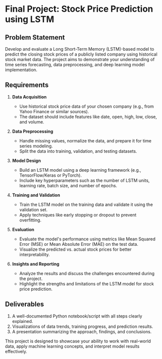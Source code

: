 # Final Project: Stock Price Prediction using LSTM

## Problem Statement

Develop and evaluate a Long Short-Term Memory (LSTM)-based model to predict the closing stock prices of a publicly listed company using historical stock market data. The project aims to demonstrate your understanding of time series forecasting, data preprocessing, and deep learning model implementation.

## Requirements

1. **Data Acquisition**  
   - Use historical stock price data of your chosen company (e.g., from Yahoo Finance or similar sources).  
   - The dataset should include features like date, open, high, low, close, and volume.

2. **Data Preprocessing**  
   - Handle missing values, normalize the data, and prepare it for time series modeling.  
   - Split the data into training, validation, and testing datasets.

3. **Model Design**  
   - Build an LSTM model using a deep learning framework (e.g., TensorFlow/Keras or PyTorch).  
   - Include key hyperparameters such as the number of LSTM units, learning rate, batch size, and number of epochs.

4. **Training and Validation**  
   - Train the LSTM model on the training data and validate it using the validation set.  
   - Apply techniques like early stopping or dropout to prevent overfitting.

5. **Evaluation**  
   - Evaluate the model's performance using metrics like Mean Squared Error (MSE) or Mean Absolute Error (MAE) on the test data.  
   - Visualize the predicted vs. actual stock prices for better interpretability.

6. **Insights and Reporting**  
   - Analyze the results and discuss the challenges encountered during the project.  
   - Highlight the strengths and limitations of the LSTM model for stock price prediction.

## Deliverables

1. A well-documented Python notebook/script with all steps clearly explained.  
2. Visualizations of data trends, training progress, and prediction results.  
3. A presentation summarizing the approach, findings, and conclusions.

This project is designed to showcase your ability to work with real-world data, apply machine learning concepts, and interpret model results effectively.
